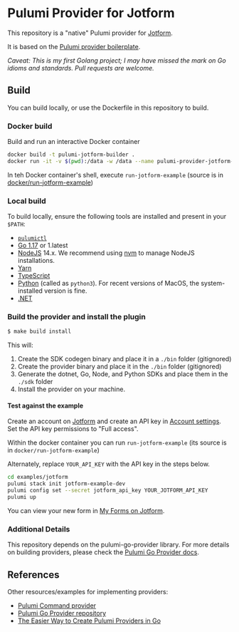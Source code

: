 # Pulumi Provider for Jotform

This repository is a "native" Pulumi provider for [Jotform](https://jotform.com). 

It is based on the [Pulumi provider boilerplate](https://github.com/pulumi/pulumi-provider-boilerplate).

*Caveat: This is my first Golang project; I may have missed the mark on Go idioms and standards. Pull requests are welcome.*

## Build
You can build locally, or use the Dockerfile in this repository to build.

### Docker build
Build and run an interactive Docker container

```bash
docker build -t pulumi-jotform-builder .
docker run -it -v $(pwd):/data -w /data --name pulumi-provider-jotform-builder --entrypoint bash pulumi-jotform-builder
```

In teh Docker container's shell, execute `run-jotform-example` (source is in [docker/run-jotform-example](docker/run-jotform-example))

### Local build
To build locally, ensure the following tools are installed and present in your `$PATH`:

* [`pulumictl`](https://github.com/pulumi/pulumictl#installation)
* [Go 1.17](https://golang.org/dl/) or 1.latest
* [NodeJS](https://nodejs.org/en/) 14.x.  We recommend using [nvm](https://github.com/nvm-sh/nvm) to manage NodeJS installations.
* [Yarn](https://yarnpkg.com/)
* [TypeScript](https://www.typescriptlang.org/)
* [Python](https://www.python.org/downloads/) (called as `python3`).  For recent versions of MacOS, the system-installed version is fine.
* [.NET](https://dotnet.microsoft.com/download)


### Build the provider and install the plugin

   ```bash
   $ make build install
   ```
   
This will:

1. Create the SDK codegen binary and place it in a `./bin` folder (gitignored)
2. Create the provider binary and place it in the `./bin` folder (gitignored)
3. Generate the dotnet, Go, Node, and Python SDKs and place them in the `./sdk` folder
4. Install the provider on your machine.

#### Test against the example

Create an account on [Jotform](https://jotform.com) and create an API key in [Account settings](https://www.jotform.com/myaccount/api). Set the API key permissions to "Full access". 

Within the docker container you can run `run-jotform-example` (its source is in `docker/run-jotform-example`)

Alternately, replace `YOUR_API_KEY` with the API key in the steps below.

```bash
cd examples/jotform
pulumi stack init jotform-example-dev
pulumi config set --secret jotform_api_key YOUR_JOTFORM_API_KEY 
pulumi up
```

You can view your new form in [My Forms on Jotform](https://www.jotform.com/myforms/).

### Additional Details

This repository depends on the pulumi-go-provider library. For more details on building providers, please check
the [Pulumi Go Provider docs](https://github.com/pulumi/pulumi-go-provider).

## References

Other resources/examples for implementing providers:
* [Pulumi Command provider](https://github.com/pulumi/pulumi-command/blob/master/provider/pkg/provider/provider.go)
* [Pulumi Go Provider repository](https://github.com/pulumi/pulumi-go-provider)
* [The Easier Way to Create Pulumi Providers in Go](https://www.pulumi.com/blog/pulumi-go-boilerplate-v2/)

